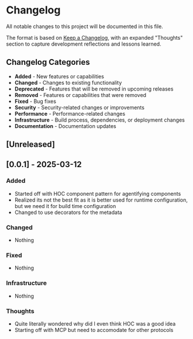 # Changelog

All notable changes to this project will be documented in this file.

The format is based on [Keep a Changelog](https://keepachangelog.com/en/1.0.0/),
with an expanded "Thoughts" section to capture development reflections and lessons learned.

## Changelog Categories
- **Added** - New features or capabilities
- **Changed** - Changes to existing functionality
- **Deprecated** - Features that will be removed in upcoming releases
- **Removed** - Features or capabilities that were removed
- **Fixed** - Bug fixes
- **Security** - Security-related changes or improvements
- **Performance** - Performance-related changes
- **Infrastructure** - Build process, dependencies, or deployment changes
- **Documentation** - Documentation updates

## [Unreleased]

## [0.0.1] - 2025-03-12

### Added
- Started off with HOC component pattern for agentifying components
- Realized its not the best fit as it is better used for runtime configuration, but we need it for build time configuration
- Changed to use decorators for the metadata

### Changed
- Nothing

### Fixed
- Nothing

### Infrastructure
- Nothing

### Thoughts
- Quite literally wondered why did I even think HOC was a good idea
- Starting off with MCP but need to accomodate for other protocols